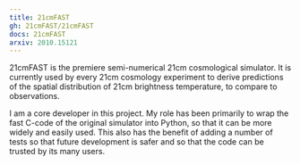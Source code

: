 ```yaml
---
title: 21cmFAST
gh: 21cmFAST/21cmFAST
docs: 21cmFAST
arxiv: 2010.15121
---
```



21cmFAST is the premiere semi-numerical 21cm cosmological simulator. It is currently 
used by every 21cm cosmology experiment to derive predictions of the spatial distribution 
of 21cm brightness temperature, to compare to observations.

I am a core developer in this project. My role has been primarily to wrap the fast C-code 
of the original simulator into Python, so that it can be more widely 
and easily used. This also has the benefit of adding a number of tests so that future
development is safer and so that the code can be trusted by its many users.
